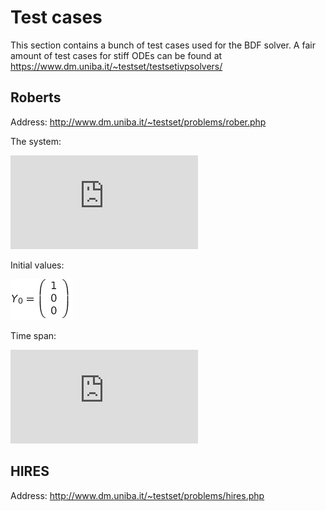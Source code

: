 # Test cases
This section contains a bunch of test cases used for the BDF solver. 
A fair amount of test cases for stiff ODEs can be found at <https://www.dm.uniba.it/~testset/testsetivpsolvers/>

## Roberts
Address: http://www.dm.uniba.it/~testset/problems/rober.php

The system:

![roberts_system](http://www.sciweavers.org/tex2img.php?eq=%5Cdot%7BY%7D%20%3D%20%5Cleft%28%0A%5Cbegin%7Barray%7D%7Bc%7D%0A-0.04%20y_%7B1%7D%2B10%5E4y_%7B2%7Dy_%7B3%7D%20%5C%5C%0A0.04%20y_%7B1%7D-10%5E4y_%7B2%7Dy_%7B3%7D-3%5Ctimes%2010%5E7%20y_%7B2%7D%5E2%20%5C%5C%0A3%5Ctimes%2010%5E7%20y_%7B2%7D%5E2%20%5Cend%7Barray%7D%5Cright%29&bc=White&fc=Black&im=jpg&fs=12&ff=arev&edit=0)

Initial values:

![roberts_iv](https://github.com/pytaunay/CuSolve/blob/master/res/roberts/images/iv.png "Initial values")

Time span:

![roberts_time](http://www.sciweavers.org/tex2img.php?eq=t%20%20%5Cin%20%5Cleft%5B0%2C10%5E%7B11%7D%5Cright%5D&bc=White&fc=Black&im=png&fs=12&ff=arev&edit=0)

## HIRES
Address: http://www.dm.uniba.it/~testset/problems/hires.php


